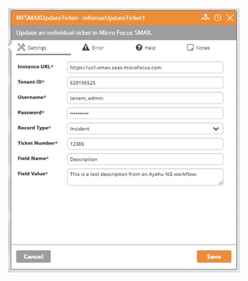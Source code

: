 <img src="https://raw.githubusercontent.com/Ayehu/custom-activities/master/Micro%20Focus%20SMAX/MFSMAXUpdateTicket/screenshot.jpg">
